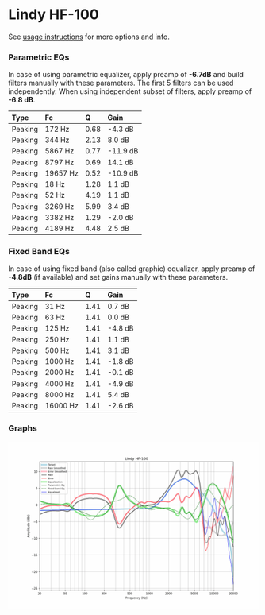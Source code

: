 # Lindy HF-100
See [usage instructions](https://github.com/jaakkopasanen/AutoEq#usage) for more options and info.

### Parametric EQs
In case of using parametric equalizer, apply preamp of **-6.7dB** and build filters manually
with these parameters. The first 5 filters can be used independently.
When using independent subset of filters, apply preamp of **-6.8 dB**.

| Type    | Fc       |    Q | Gain     |
|:--------|:---------|:-----|:---------|
| Peaking | 172 Hz   | 0.68 | -4.3 dB  |
| Peaking | 344 Hz   | 2.13 | 8.0 dB   |
| Peaking | 5867 Hz  | 0.77 | -11.9 dB |
| Peaking | 8797 Hz  | 0.69 | 14.1 dB  |
| Peaking | 19657 Hz | 0.52 | -10.9 dB |
| Peaking | 18 Hz    | 1.28 | 1.1 dB   |
| Peaking | 52 Hz    | 4.19 | 1.1 dB   |
| Peaking | 3269 Hz  | 5.99 | 3.4 dB   |
| Peaking | 3382 Hz  | 1.29 | -2.0 dB  |
| Peaking | 4189 Hz  | 4.48 | 2.5 dB   |

### Fixed Band EQs
In case of using fixed band (also called graphic) equalizer, apply preamp of **-4.8dB**
(if available) and set gains manually with these parameters.

| Type    | Fc       |    Q | Gain    |
|:--------|:---------|:-----|:--------|
| Peaking | 31 Hz    | 1.41 | 0.7 dB  |
| Peaking | 63 Hz    | 1.41 | 0.0 dB  |
| Peaking | 125 Hz   | 1.41 | -4.8 dB |
| Peaking | 250 Hz   | 1.41 | 1.1 dB  |
| Peaking | 500 Hz   | 1.41 | 3.1 dB  |
| Peaking | 1000 Hz  | 1.41 | -1.8 dB |
| Peaking | 2000 Hz  | 1.41 | -0.1 dB |
| Peaking | 4000 Hz  | 1.41 | -4.9 dB |
| Peaking | 8000 Hz  | 1.41 | 5.4 dB  |
| Peaking | 16000 Hz | 1.41 | -2.6 dB |

### Graphs
![](./Lindy%20HF-100.png)